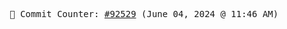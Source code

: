 <p align="center">
    <samp>
        📮 Commit Counter: <a href="https://github.com/Javascript-void0/Javascript-void0/commits/main">#92529</a> (June 04, 2024 @ 11:46 AM)
    </samp>
</p>